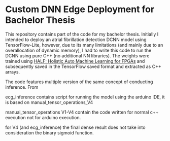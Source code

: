 <h1>Custom DNN Edge Deployment for Bachelor Thesis</h1>

This repository contains part of the code for my bachelor thesis. Initially I intended to deploy an atrial fibrillation detection DCNN model
using TensorFlow-Lite, however, due to its many limitations (and mainly due to an overallocation of dynamic memory), I had to write this code to run the DCNN 
using pure C++ (no additional NN libraries). The weights were trained using [HALF: Holistic Auto Machine Learning for FPGAs](https://arxiv.org/abs/2106.14771) and subsequently 
saved in the TensorFlow saved format and extracted as C++ arrays.

The code features multiple version of the same concept of conducting inference. From 


ecg_inference contains script for running the model using the arduino IDE, it is based on manual_tensor_operations_V4

manual_tensor_operations V1-V4 contain the code written for normal c++ execution not for arduino execution. 

for V4 (and ecg_inference) the final dense result does not take into consideration the binary sigmoid function.
